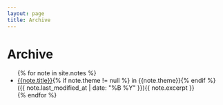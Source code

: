 ```yaml
---
layout: page
title: Archive
---
```

# Archive
<ul class="archive">
{% for note in site.notes %}
<li><a href="{{ note.url }}{%- if site.use_html_extension -%}.html{%- endif -%}" class="internal-link">{{note.title}}</a>{% if note.theme != null %} in {{note.theme}}{% endif %} <span>({{ note.last_modified_at | date: "%B %Y" }})</span>{{ note.excerpt }}</li>
{% endfor %}
</ul>
